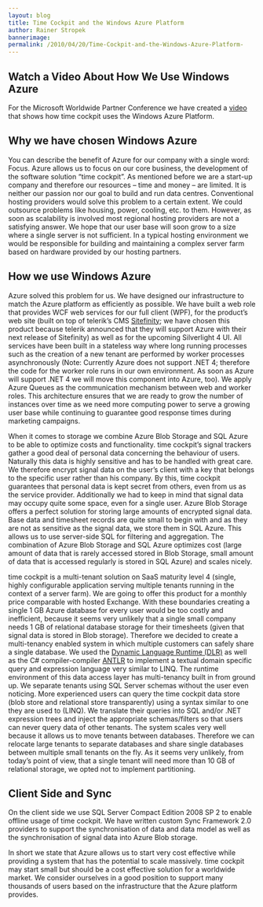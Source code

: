 ```yaml
---
layout: blog
title: Time Cockpit and the Windows Azure Platform 
author: Rainer Stropek
bannerimage: 
permalink: /2010/04/20/Time-Cockpit-and-the-Windows-Azure-Platform-
---
```


<h2 xmlns="http://www.w3.org/1999/xhtml">Watch a Video About How We Use Windows Azure</h2><p xmlns="http://www.w3.org/1999/xhtml">For the Microsoft Worldwide Partner Conference we have created a <a title="Video about time cockpit and Windows Azure" href="http://www.screencast.com/t/ZjI1ZDMyN" target="_blank">video</a> that shows how time cockpit uses the Windows Azure Platform.</p><h2 xmlns="http://www.w3.org/1999/xhtml">Why we have chosen Windows Azure</h2><p xmlns="http://www.w3.org/1999/xhtml">You can describe the benefit of Azure for our company with a single word: Focus. Azure allows us to focus on our core business, the development of the software solution “time cockpit”. As mentioned before we are a start-up company and therefore our resources – time and money – are limited. It is neither our passion nor our goal to build and run data centres. Conventional hosting providers would solve this problem to a certain extent. We could outsource problems like housing, power, cooling, etc. to them. However, as soon as scalability is involved most regional hosting providers are not a satisfying answer. We hope that our user base will soon grow to a size where a single server is not sufficient. In a typical hosting environment we would be responsible for building and maintaining a complex server farm based on hardware provided by our hosting partners.</p><h2 xmlns="http://www.w3.org/1999/xhtml">How we use Windows Azure</h2><p xmlns="http://www.w3.org/1999/xhtml">Azure solved this problem for us. We have designed our infrastructure to match the Azure platform as efficiently as possible. We have built a web role that provides WCF web services for our full client (WPF), for the product’s web site (built on top of telerik’s CMS <a title="sitefinity website" href="http://www.sitefinity.com/" target="_blank">Sitefinity</a>; we have chosen this product because telerik announced that they will support Azure with their next release of Sitefinity) as well as for the upcoming Silverlight 4 UI. All services have been built in a stateless way where long running processes such as the creation of a new tenant are performed by worker processes asynchronously (Note: Currently Azure does not support .NET 4; therefore the code for the worker role runs in our own environment. As soon as Azure will support .NET 4 we will move this component into Azure, too). We apply Azure Queues as the communication mechanism between web and worker roles. This architecture ensures that we are ready to grow the number of instances over time as we need more computing power to serve a growing user base while continuing to guarantee good response times during marketing campaigns.</p><p xmlns="http://www.w3.org/1999/xhtml">When it comes to storage we combine Azure Blob Storage and SQL Azure to be able to optimize costs and functionality. time cockpit’s signal trackers gather a good deal of personal data concerning the behaviour of users. Naturally this data is highly sensitive and has to be handled with great care. We therefore encrypt signal data on the user’s client with a key that belongs to the specific user rather than his company. By this, time cockpit guarantees that personal data is kept secret from others, even from us as the service provider. Additionally we had to keep in mind that signal data may occupy quite some space, even for a single user. Azure Blob Storage offers a perfect solution for storing large amounts of encrypted signal data. Base data and timesheet records are quite small to begin with and as they are not as sensitive as the signal data, we store them in SQL Azure. This allows us to use server-side SQL for filtering and aggregation. The combination of Azure Blob Storage and SQL Azure optimizes cost (large amount of data that is rarely accessed stored in Blob Storage, small amount of data that is accessed regularly is stored in SQL Azure) and scales nicely.</p><p xmlns="http://www.w3.org/1999/xhtml">time cockpit is a multi-tenant solution on SaaS maturity level 4 (single, highly configurable application serving multiple tenants running in the context of a server farm). We are going to offer this product for a monthly price comparable with hosted Exchange. With these boundaries creating a single 1 GB Azure database for every user would be too costly and inefficient, because it seems very unlikely that a single small company needs 1 GB of relational database storage for their timesheets (given that signal data is stored in Blob storage). Therefore we decided to create a multi-tenancy enabled system in which multiple customers can safely share a single database. We used the <a title="DLR on codeplex.com" href="http://dlr.codeplex.com/" target="_blank">Dynamic Language Runtime (DLR)</a> as well as the C# compiler-compiler <a title="ANTLR homepage" href="http://www.antlr.org/" target="_blank">ANTLR</a> to implement a textual domain specific query and expression language very similar to LINQ. The runtime environment of this data access layer has multi-tenancy built in from ground up. We separate tenants using SQL Server schemas without the user even noticing. More experienced users can query the time cockpit data store (blob store and relational store transparently) using a syntax similar to one they are used to (LINQ). We translate their queries into SQL and/or .NET expression trees and inject the appropriate schemas/filters so that users can never query data of other tenants. The system scales very well because it allows us to move tenants between databases. Therefore we can relocate large tenants to separate databases and share single databases between multiple small tenants on the fly. As it seems very unlikely, from today’s point of view, that a single tenant will need more than 10 GB of relational storage, we opted not to implement partitioning.</p><h2 xmlns="http://www.w3.org/1999/xhtml">Client Side and Sync</h2><p xmlns="http://www.w3.org/1999/xhtml">On the client side we use SQL Server Compact Edition 2008 SP 2 to enable offline usage of time cockpit. We have written custom Sync Framework 2.0 providers to support the synchronisation of data and data model as well as the synchronisation of signal data into Azure Blob storage.</p><p xmlns="http://www.w3.org/1999/xhtml">In short we state that Azure allows us to start very cost effective while providing a system that has the potential to scale massively. time cockpit may start small but should be a cost effective solution for a worldwide market. We consider ourselves in a good position to support many thousands of users based on the infrastructure that the Azure platform provides. </p>